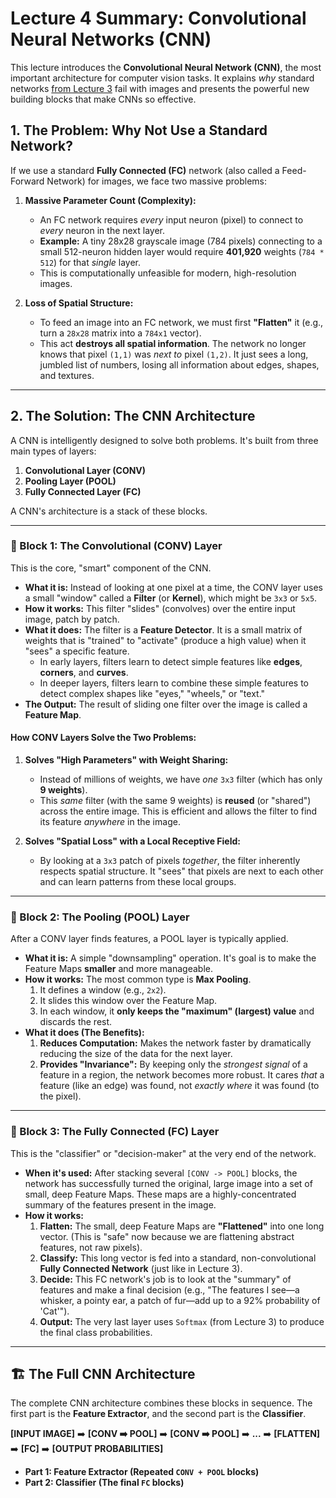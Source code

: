# Lecture 4 Summary: Convolutional Neural Networks (CNN)

This lecture introduces the **Convolutional Neural Network (CNN)**, the most important architecture for computer vision tasks. It explains *why* standard networks [from Lecture 3](2LossOptimizationNeural%20Networks.md)
 fail with images and presents the powerful new building blocks that make CNNs so effective.

## 1. The Problem: Why Not Use a Standard Network?

If we use a standard **Fully Connected (FC)** network (also called a Feed-Forward Network) for images, we face two massive problems:

1.  **Massive Parameter Count (Complexity):**
    * An FC network requires *every* input neuron (pixel) to connect to *every* neuron in the next layer.
    * **Example:** A tiny 28x28 grayscale image (784 pixels) connecting to a small 512-neuron hidden layer would require **401,920** weights (`784 * 512`) for that *single* layer.
    * This is computationally unfeasible for modern, high-resolution images.

2.  **Loss of Spatial Structure:**
    * To feed an image into an FC network, we must first **"Flatten"** it (e.g., turn a `28x28` matrix into a `784x1` vector).
    * This act **destroys all spatial information**. The network no longer knows that pixel `(1,1)` was *next to* pixel `(1,2)`. It just sees a long, jumbled list of numbers, losing all information about edges, shapes, and textures.



---

## 2. The Solution: The CNN Architecture

A CNN is intelligently designed to solve both problems. It's built from three main types of layers:

1.  **Convolutional Layer (CONV)**
2.  **Pooling Layer (POOL)**
3.  **Fully Connected Layer (FC)**

A CNN's architecture is a stack of these blocks.

---

### 🧱 Block 1: The Convolutional (CONV) Layer

This is the core, "smart" component of the CNN.

* **What it is:** Instead of looking at one pixel at a time, the CONV layer uses a small "window" called a **Filter** (or **Kernel**), which might be `3x3` or `5x5`.
* **How it works:** This filter "slides" (convolves) over the entire input image, patch by patch.
* **What it does:** The filter is a **Feature Detector**. It is a small matrix of weights that is "trained" to "activate" (produce a high value) when it "sees" a specific feature.
    * In early layers, filters learn to detect simple features like **edges**, **corners**, and **curves**.
    * In deeper layers, filters learn to combine these simple features to detect complex shapes like "eyes," "wheels," or "text."
* **The Output:** The result of sliding one filter over the image is called a **Feature Map**.



#### How CONV Layers Solve the Two Problems:

1.  **Solves "High Parameters" with Weight Sharing:**
    * Instead of millions of weights, we have *one* `3x3` filter (which has only **9 weights**).
    * This *same* filter (with the same 9 weights) is **reused** (or "shared") across the entire image. This is efficient and allows the filter to find its feature *anywhere* in the image.

2.  **Solves "Spatial Loss" with a Local Receptive Field:**
    * By looking at a `3x3` patch of pixels *together*, the filter inherently respects spatial structure. It "sees" that pixels are next to each other and can learn patterns from these local groups.

---

### 🧱 Block 2: The Pooling (POOL) Layer

After a CONV layer finds features, a POOL layer is typically applied.

* **What it is:** A simple "downsampling" operation. It's goal is to make the Feature Maps **smaller** and more manageable.
* **How it works:** The most common type is **Max Pooling**.
    1.  It defines a window (e.g., `2x2`).
    2.  It slides this window over the Feature Map.
    3.  In each window, it **only keeps the "maximum" (largest) value** and discards the rest.
* **What it does (The Benefits):**
    1.  **Reduces Computation:** Makes the network faster by dramatically reducing the size of the data for the next layer.
    2.  **Provides "Invariance":** By keeping only the *strongest signal* of a feature in a region, the network becomes more robust. It cares *that* a feature (like an edge) was found, not *exactly where* it was found (to the pixel).



---

### 🧱 Block 3: The Fully Connected (FC) Layer

This is the "classifier" or "decision-maker" at the very end of the network.

* **When it's used:** After stacking several `[CONV -> POOL]` blocks, the network has successfully turned the original, large image into a set of small, deep Feature Maps. These maps are a highly-concentrated summary of the features present in the image.
* **How it works:**
    1.  **Flatten:** The small, deep Feature Maps are **"Flattened"** into one long vector. (This is "safe" now because we are flattening abstract features, not raw pixels).
    2.  **Classify:** This long vector is fed into a standard, non-convolutional **Fully Connected Network** (just like in Lecture 3).
    3.  **Decide:** This FC network's job is to look at the "summary" of features and make a final decision (e.g., "The features I see—a whisker, a pointy ear, a patch of fur—add up to a 92% probability of 'Cat'").
    4.  **Output:** The very last layer uses `Softmax` (from Lecture 3) to produce the final class probabilities.

---

## 🏗️ The Full CNN Architecture

The complete CNN architecture combines these blocks in sequence. The first part is the **Feature Extractor**, and the second part is the **Classifier**.

**[INPUT IMAGE]** ➡️ **[CONV ➡️ POOL]** ➡️ **[CONV ➡️ POOL]** ➡️ **...** ➡️ **[FLATTEN]** ➡️ **[FC]** ➡️ **[OUTPUT PROBABILITIES]**

* **Part 1: Feature Extractor (Repeated `CONV + POOL` blocks)**
* **Part 2: Classifier (The final `FC` blocks)**

